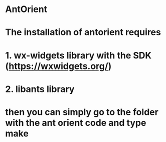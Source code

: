 # AntOrient

# The installation of antorient requires

# 1. wx-widgets library with the SDK (https://wxwidgets.org/)
# 2. libants library

# then you can simply go to the folder with the ant orient code and type make

